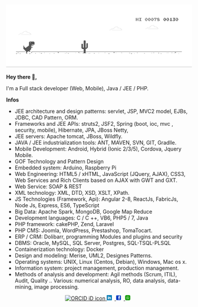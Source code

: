 ![image](https://github.com/karouani/karouani/blob/master/icon/dino.gif)

**Hey there 👋,**

I'm a Full stack developer (Web, Mobile), Java / JEE / PHP.


**Infos**


- JEE architecture and design patterns: servlet, JSP, MVC2 model, EJBs, JDBC, CAD Pattern, ORM.
- Frameworks and JEE APIs: struts2, JSF2, Spring (boot, ioc, mvc , security, mobile), Hibernate, JPA, JBoss Netty,
- JEE servers: Apache tomcat, JBoss, Wildfly.
- JAVA / JEE industrialization tools: ANT, MAVEN, SVN, GIT, Gradlle.
- Mobile Development: Android, Hybrid (Ionic 2/3/5), Cordova, Jquery Mobile.
- GOF Technology and Pattern Design
- Embedded system: Arduino, Raspberry Pi
- Web Engineering: HTML5 / xHTML, JavaScript (JQuery, AJAX), CSS3, Web Services and Rich Clients based on AJAX with GWT and GXT.
-  Web Service: SOAP & REST
- XML technology: XML, DTD, XSD, XSLT, XPath.
- JS Technologies (Framework, Api): Angular 2-8, ReactJs, FabricJs, Node Js, Express, ES6, TypeScript
- Big Data: Apache Spark, MongoDB, Google Map Reduce
- Development languages: C / C ++, VB6, PHP5 / 7, Java
- PHP framework: cakePHP, Zend, Laravel
- PHP CMS: Joomla, WordPress, Prestashop, TomaTocart.
- ERP / CRM: Dolibarr, programming Modules and plugins and security
- DBMS: Oracle, MySQL, SQL Server, Postgres, SQL-TSQL-PLSQL
- Containerization technology: Docker
- Design and modeling: Merise, UML2, Designes Patterns.
- Operating systems: UNIX, Linux (Centos, Debian), Windows, Mac os x.
- Information system: project management, production management.
- Methods of analysis and development: Agil methods (Scrum, ITIL), Audit, Quality .. Various: numerical analysis, RO, data analysis, data-mining, image processing.

<p align="center">
  
<a itemprop="sameAs" content="https://orcid.org/0000-0001-6396-2010" href="https://orcid.org/0000-0001-6396-2010" target="orcid.widget" rel="me noopener noreferrer" style="vertical-align:top;">
  <img src="https://github.com/karouani/karouani/blob/master/icon/orcid" width="50px" alt="ORCID iD icon">
</a>

<a href= "https://www.linkedin.com/in/yassine-karouani-95444138/">
  <img src="https://github.com/karouani/karouani/blob/master/icon/linkedin.png" alt="Linkedin icon" style="width:1em;margin-right:.5em;" width="50px"/>
</a>

<a href= "https://www.facebook.com/yassine.karouani">
  <img src="https://github.com/karouani/karouani/blob/master/icon/fb.png" style="width:1em;margin-right:.5em;" width="50px"/>

</a>
<a href="https://api.whatsapp.com/send?phone=+212610837957&text=From Github" target="_blank">
  <img src="https://github.com/karouani/karouani/blob/master/icon/whatsapp.webp" style="width:1em;margin-right:.5em;" width="50px" />
</a>
</p>